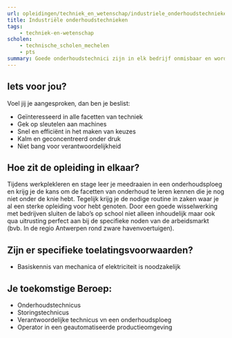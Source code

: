 ```yaml
---
url: opleidingen/techniek_en_wetenschap/industriele_onderhoudstechnieken.html
title: Industriële onderhoudstechnieken
tags:
    - techniek-en-wetenschap
scholen:
    - technische_scholen_mechelen
    - pts
summary: Goede onderhoudstechnici zijn in elk bedrijf onmisbaar en worden als vaklui enorm gewaardeerd. Waarom zou je niet overwegen om je te specialiseren in veel gevraagde onderhoudsdomeinen zoals montage, demontage, pneumatica, hydraulica, elektriciteit, elektronica, automatisering of robotica? Waar je ook terecht komt, geen enkele job zal je meer afwisseling en uitdaging kunnen bieden.
---
```


## Iets voor jou?

Voel jij je aangesproken, dan ben je beslist:

* Geïnteresseerd in alle facetten van techniek
* Gek op sleutelen aan machines
* Snel en efficiënt in het maken van keuzes
* Kalm en geconcentreerd onder druk
* Niet bang voor verantwoordelijkheid

## Hoe zit de opleiding in elkaar?

Tijdens werkplekleren en stage leer je meedraaien in een onderhoudsploeg en krijg je de kans om de facetten van onderhoud te leren kennen die je nog niet onder de knie hebt. Tegelijk krijg je de nodige routine in zaken waar je al een sterke opleiding voor hebt genoten. Door een goede wisselwerking met bedrijven sluiten de labo’s op school niet alleen inhoudelijk maar ook qua uitrusting perfect aan bij de specifieke noden van de arbeidsmarkt (bvb. In de regio Antwerpen rond zware havenvoertuigen).

## Zijn er specifieke toelatingsvoorwaarden?

* Basiskennis van mechanica of elektriciteit is noodzakelijk

## Je toekomstige Beroep:

* Onderhoudstechnicus
* Storingstechnicus
* Verantwoordelijke technicus vn een onderhoudsploeg
* Operator in een geautomatiseerde productieomgeving
